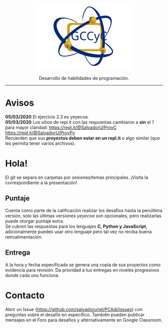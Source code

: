 <p align="center">
  <img alt="GCCyC" src="figs/gccycIcon.svg?sanitize=true" width="300">
</p>
<p align="center">
  Desarrollo de habilidades de programación.
</p>

---
# Avisos
**05/03/2020** El ejercicio 2.3 es yeyecoa.  
**05/03/2020** Los sitios de repl.it con las respuestas cambiaron a **sin** el *1* para mayor claridad: https://repl.it/@SalvadorU/ProyC
https://repl.it/@SalvadorU/ProyPy  
Recuerden que sus **proyectos deben estar en un repl.it** o algo similar (que les permita tener varios archivos).  

# Hola!
El git se separa en carpetas por sesiones/temas principales.
¡Visita la correspondiente a la presentación!
## Puntaje
Cuenta como parte de la calificación realizar los desafíos hasta la penúltima versión, solo las últimas versiones *yeyecoa* son opcionales, pero realizarlas puede otorgar puntaje extra.  
Se cubren las respuestas para los lenguajes **C, Python y JavaScript**, adicionalmente puedes usar otro lenguaje pero tal vez no reciba buena retroalimentación.
## Entrega
A la hora y fecha especificada se genera una copia de sus proyectos como evidencia para revisión. Da prioridad a tus entregas en niveles progresivos donde cada uno funciona.
# Contacto
Abrir un Issue (https://github.com/salvadoruriel/PCAdj/issues) con preguntas sobre el desafío en específico. También pueden publicar mensajes en el Foro para desafíos y alternativamente en Google Classroom.
